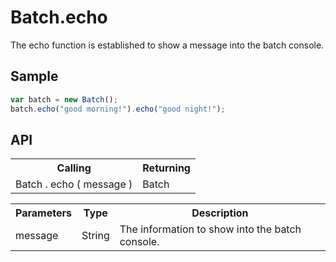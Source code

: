 <H1>Batch.echo</H1>

The echo function is established to show a message into the batch console.

<h2>Sample</h2>

```javascript
var batch = new Batch();
batch.echo("good morning!").echo("good night!");
```

<h2>API</h2>

<table>
<tr><th>Calling</th><th>Returning</th></tr>
<tr><td>Batch . echo ( message )</td><td>Batch</td></tr>
</table>

<table>
<tr><th>Parameters</th><th>Type</th><th>Description</th></tr>
<tr><td>message</td><td>String</td><td>The information to show into the batch console.
</td></tr>

</table>

